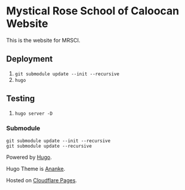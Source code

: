 # Mystical Rose School of Caloocan Website
This is the website for MRSCI.

## Deployment
1. `git submodule update --init --recursive`
2. `hugo`

## Testing
1. `hugo server -D`

### Submodule
```
git submodule update --init --recursive
git submodule update --recursive
```

Powered by [Hugo](https://gohugo.io).

Hugo Theme is [Ananke](https://github.com/theNewDynamic/gohugo-theme-ananke).

Hosted on [Cloudflare Pages](https://pages.cloudflare.com).